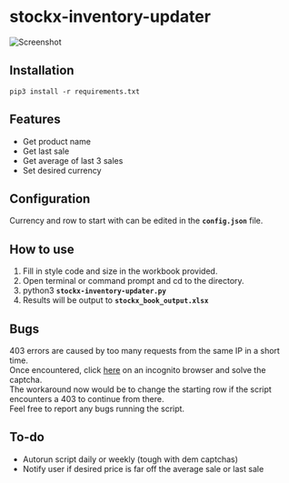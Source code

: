 # stockx-inventory-updater

![Screenshot](https://i.imgur.com/FsZhTF3.png)

## Installation
```
pip3 install -r requirements.txt
```
## Features
* Get product name
* Get last sale
* Get average of last 3 sales
* Set desired currency

## Configuration
Currency and row to start with can be edited in the **`config.json`** file.

## How to use
1. Fill in style code and size in the workbook provided.
2. Open terminal or command prompt and cd to the directory.
3. python3 **`stockx-inventory-updater.py`**
4. Results will be output to **`stockx_book_output.xlsx`**

## Bugs
403 errors are caused by too many requests from the same IP in a short time. \
Once encountered, click [here](https://stockx.com/api/browse?) on an incognito browser and solve the captcha. \
The workaround now would be to change the starting row if the script encounters a 403 to continue from there. \
Feel free to report any bugs running the script.

## To-do
* Autorun script daily or weekly (tough with dem captchas)
* Notify user if desired price is far off the average sale or last sale